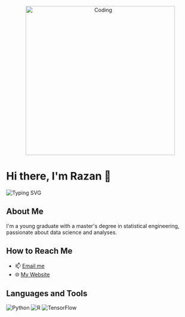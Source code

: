 <!-- Center the GIF -->
<p align="center">
  <img alt="Coding" width="400" src="https://cdn.dribbble.com/users/72535/screenshots/2630779/data_visualization_by_jardson_almeida.gif">
</p>


# Hi there, I'm Razan 👋

<!-- Typing animation -->
![Typing SVG](https://readme-typing-svg.herokuapp.com?font=Fira+Code&duration=1200&pause=1000&color=F70000&width=800&lines=Young+graduate+of+a+master's+degree+in+statistical+engineering.;Passionate+about+data+science/analyses.)



## About Me
I'm a young graduate with a master's degree in statistical engineering, passionate about data science and analyses.

## How to Reach Me
- 📫 [Email me](mailto:razantejjar1@gmail.com)
- 🌐 [My Website](https://razan-altujjar.netlify.app/)

## Languages and Tools
![Python](https://img.shields.io/badge/-Python-3776AB?logo=python&logoColor=white)
![R](https://img.shields.io/badge/-R-276DC3?logo=r&logoColor=white)
![TensorFlow](https://img.shields.io/badge/-TensorFlow-F05032?logo=tensorflow&logoColor=white)
